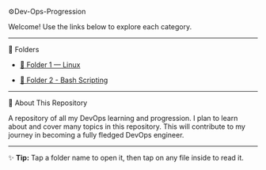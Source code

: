  ⚙️Dev-Ops-Progression

Welcome! Use the links below to explore each category.

---

 📂 Folders

- [📝 Folder 1 — Linux](LinuxProg)

- [📝 Folder 2 - Bash Scripting](Bash-Scripting)



---

 📌 About This Repository

A repository of all my DevOps learning and progression.
I plan to learn about and cover many topics in this repository.
This will contribute to my journey in becoming a fully fledged DevOps engineer.


---

✨ **Tip:** Tap a folder name to open it, then tap on any file inside to read it.  
